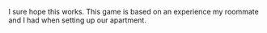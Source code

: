 
I sure hope this works. This game is based on an experience my roommate and I had when setting up our apartment.
